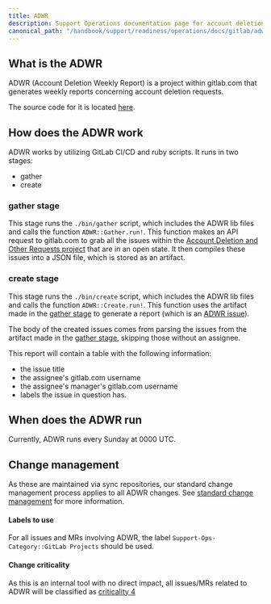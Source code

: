 ```yaml
---
title: ADWR
description: Support Operations documentation page for account deletion weekly reports
canonical_path: "/handbook/support/readiness/operations/docs/gitlab/adwr"
---
```


## What is the ADWR

ADWR (Account Deletion Weekly Report) is a project within gitlab.com that
generates weekly reports concerning account deletion requests.

The source code for it is located
[here](https://gitlab.com/gitlab-com/support/toolbox/adwr).

## How does the ADWR work

ADWR works by utilizing GitLab CI/CD and ruby scripts. It runs in two stages:

- gather
- create

### gather stage

This stage runs the `./bin/gather` script, which includes the ADWR lib files and
calls the function `ADWR::Gather.run!`. This function makes an API request to
gitlab.com to grab all the issues within the
[Account Deletion and Other Requests project](https://gitlab.com/gitlab-com/gdpr-request)
that are in an open state. It then compiles these issues into a JSON file, which
is stored as an artifact.

### create stage

This stage runs the `./bin/create` script, which includes the ADWR lib files and
calls the function `ADWR::Create.run!`. This function uses the artifact made in
the [gather stage](#gather-stage) to generate a report (which is an
[ADWR issue](https://gitlab.com/gitlab-com/support/internal-requests/-/issues?scope=all&state=opened&label_name[]=ADWR)).

The body of the created issues comes from parsing the issues from the artifact
made in the [gather stage](#gather-stage), skipping those without an assignee.

This report will contain a table with the following information:

- the issue title
- the assignee's gitlab.com username
- the assignee's manager's gitlab.com username
- labels the issue in question has.

## When does the ADWR run

Currently, ADWR runs every Sunday at 0000 UTC.

## Change management

As these are maintained via sync repositories, our standard change management
process applies to all ADWR changes. See
[standard change management](/handbook/support/readiness/operations/docs/change_management#standard-change-management)
for more information.

#### Labels to use

For all issues and MRs involving ADWR, the label
`Support-Ops-Category::GitLab Projects` should be used.

#### Change criticality

As this is an internal tool with no direct impact, all issues/MRs related to
ADWR will be classified as
[criticality 4](/handbook/support/readiness/operations/docs/change_criticalities#criticality-4)
